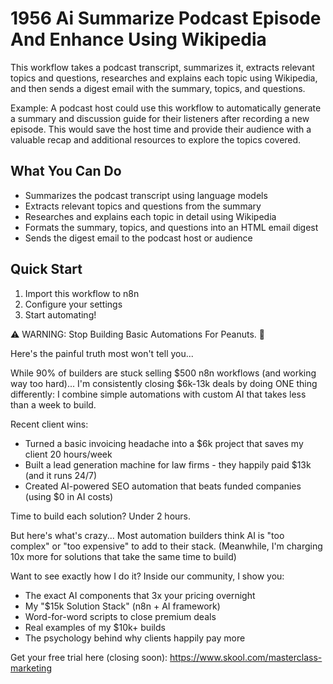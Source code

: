 # 1956 Ai Summarize Podcast Episode And Enhance Using Wikipedia

This workflow takes a podcast transcript, summarizes it, extracts relevant topics and questions, researches and explains each topic using Wikipedia, and then sends a digest email with the summary, topics, and questions.

Example: A podcast host could use this workflow to automatically generate a summary and discussion guide for their listeners after recording a new episode. This would save the host time and provide their audience with a valuable recap and additional resources to explore the topics covered.

## What You Can Do
- Summarizes the podcast transcript using language models
- Extracts relevant topics and questions from the summary
- Researches and explains each topic in detail using Wikipedia
- Formats the summary, topics, and questions into an HTML email digest
- Sends the digest email to the podcast host or audience

## Quick Start
1. Import this workflow to n8n
2. Configure your settings
3. Start automating!

⚠️ WARNING: Stop Building Basic Automations For Peanuts. 🚫

Here's the painful truth most won't tell you...

While 90% of builders are stuck selling $500 n8n workflows (and working way too hard)...
I'm consistently closing $6k-13k deals by doing ONE thing differently:
I combine simple automations with custom AI that takes less than a week to build.

Recent client wins:
* Turned a basic invoicing headache into a $6k project that saves my client 20 hours/week
* Built a lead generation machine for law firms - they happily paid $13k (and it runs 24/7)
* Created AI-powered SEO automation that beats funded companies (using $0 in AI costs)

Time to build each solution? Under 2 hours.

But here's what's crazy...
Most automation builders think AI is "too complex" or "too expensive" to add to their stack.
(Meanwhile, I'm charging 10x more for solutions that take the same time to build)

Want to see exactly how I do it?
Inside our community, I show you:
* The exact AI components that 3x your pricing overnight
* My "$15k Solution Stack" (n8n + AI framework)
* Word-for-word scripts to close premium deals
* Real examples of my $10k+ builds
* The psychology behind why clients happily pay more

Get your free trial here (closing soon): https://www.skool.com/masterclass-marketing
